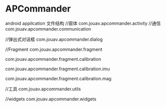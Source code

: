 APCommander
===========

android appilcation
文件结构
//窗体
com.jouav.apcommander.activity
//通信
com.jouav.apcommander.communication

//弹出式对话框
com.jouav.apcommander.dialog

//Fragment
com.jouav.apcommander.fragment

com.jouav.apcommander.fragment.calibration

com.jouav.apcommander.fragment.calibration.imu

com.jouav.apcommander.fragment.calibration.mag

//工具
com.jouav.apcommander.utils

//widgets
com.jouav.apcommander.widgets
